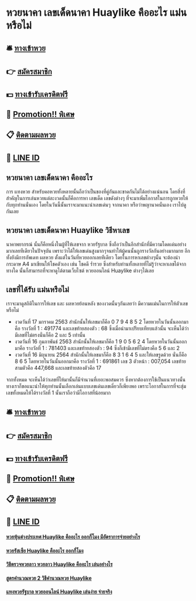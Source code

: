 # หวยนาคา เลขเด็ดนาคา Huaylike คืออะไร แม่นหรือไม่

## 🛎 [ทางเข้าหวย](https://bit.ly/3qLvk8p)
## 👉 [สมัครสมาชิก](https://bit.ly/3qLvk8p)
## 💵 [ทางเข้ารับเครดิตฟรี](https://bit.ly/3RMVoMm)
## 👑 [Promotion!! พิเศษ](https://bit.ly/3RMVoMm)
## 📋 [ติดตามผลหวย](https://bit.ly/3RMVoMm)
## 📱 [LINE ID](https://bit.ly/3RMVoMm)

## หวยนาคา เลขเด็ดนาคา คืออะไร
การ แทงหวย สำหรับคอหวยทั้งหลายนั้นถือว่าเป็นของที่คู่กันและขาดกันไม่ได้อย่างแน่นอน โดยสิ่งที่สำคัญในการเล่นหวยแต่ละงวดนั้นก็คือการหา เลขเด็ด เลขดังต่างๆ ที่จะมาเพิ่มโอกาสในการถูกหวยให้กับทุกท่านนั่นเอง โดยในวันนี้นั้นเราจะมาแนะนำเลขเด่นๆ จากนาคา หรือว่าพญานาคนั่นเอง เราไปดูกันเลย

## หวยนาคา เลขเด็ดนาคา Huaylike วิธีหาเลข
นาคาพยากรณ์ นั้นก็คือหนึ่งในผู้ที่ให้เลขจาก หวยรัฐบาล ซึ่งถือว่าเป็นอีกสำนักที่มีความโดดเด่นอย่างมากเลยทีเดียวในปัจจุบัน เพราะว่าได้ให้เลขเด่นสูงมากๆจนทำให้ผู้คนนั้นถูกรางวัลกันอย่างมากมาย อีกทั้งยังมีการอัพเดท ผลหวย ตั้งแต่ในวันที่หวยออกเลยทีเดียว โดยในการหาเลขต่างๆนั้น จะต้องนำกระดาษ A4 มาเขียนให้โชคตัวเอง เช่น โชคดี ร่ำรวย ซึ่งสำหรับท่านทั้งหลายที่ไม่รู้ว่าจะหาเลขได้จากทางใด นั้นก็สามารถที่จะหาดูได้ตามเว็บไซต์ หวยออนไลน์ Huaylike ต่างๆได้เลย

## เลขที่ได้รับ แม่นหรือไม่
เราจะมาดูสถิติในการให้เลข และ ผลหวยย้อนหลัง ของงวดนั้นๆกันเลยว่า มีความแม่นในการให้ตัวเลขหรือไม่
- งวดวันที่ 17 มกราคม 2563 สำนักนั้นให้เลขมาก็คือ 0 7 9 4 8 5 2 โดยหวยในวันนั้นออกมาคือ รางวัลที่ 1 : 491774 และเลขท้ายสองตัว : 68 ซึ่งเมื่อนำมาเปรียบเทียบแล้วนั้น จะเห็นได้ว่ามีเลขที่ไม่ตรงนั่นก็คือ 2 และ 5 เท่านั้น
- งวดวันที่ 16 กุมภาพันธ์ 2563 สำนักนั้นให้เลขมาก็คือ 1 9 0 5 6 2 4 โดยหวยในวันนั้นออกมาคือ รางวัลที่ 1 : 781403 และเลขท้ายสองตัว : 94 ซึ่งก็เข้ามีเลขที่ไม่ตรงคือ 5 6 และ 2
- งวดวันที่ 16 มิถุนายน 2564 สำนักนั้นให้เลขมาก็คือ 8 3 1 6 4 5 และให้เลขรูดด้วย นั่นก็คือ 8 6 5 โดยหวยในวันนั้นออกมาคือ รางวัลที่ 1 : 691861 เลข 3 ตัวหน้า : 007,054 เลขท้ายสามตัวคือ 447,668 และเลขท้ายสองตัวคือ 17

จากทั้งหมด จะเห็นได้ว่าเลขที่ให้มานั้นก็มีจำนวนที่เยอะพอสมควร ซึ่งหากต้องการใช้เป็นแนวทางนั้นทางเราก็ขอแนะนำให้ทุกท่านนั้นเลือกเล่นแบบเลขเด่นเลขเดี่ยวก็เพียงพอ เพราะโอกาสในการที่จะสุ่มเลขทั้งหมดให้ได้รางวัลที่ 1 นั้นเราถือว่ามีโอกาสที่น้อยมาก

## 🛎 [ทางเข้าหวย](https://bit.ly/3qLvk8p)
## 👉 [สมัครสมาชิก](https://bit.ly/3qLvk8p)
## 💵 [ทางเข้ารับเครดิตฟรี](https://bit.ly/3RMVoMm)
## 👑 [Promotion!! พิเศษ](https://bit.ly/3RMVoMm)
## 📋 [ติดตามผลหวย](https://bit.ly/3RMVoMm)
## 📱 [LINE ID](https://bit.ly/3RMVoMm)

#### [หวยหุ้นต่างประเทศ Huaylike คืออะไร ออกกี่โมง มีอัตราการจ่ายอย่างไร](https://atom.io/themes/หวยหุ้นต่างประเทศ%20Huaylike%20คืออะไร%20ออกกี่โมง%20มีอัตราการจ่ายอย่างไร)
#### [หวยรัสเซีย Huaylike คืออะไร ออกกี่โมง](https://atom.io/themes/หวยรัสเซีย%20Huaylike%20คืออะไร%20ออกกี่โมง)
#### [วิธีตรวจหวยลาว หวยลาว Huaylike คืออะไร เล่นอย่างไร](https://atom.io/themes/วิธีตรวจหวยลาว%20หวยลาว%20Huaylike%20คืออะไร%20เล่นอย่างไร)
#### [สูตรคำนวณหวย 2 วิธีคำนวณหวย Huaylike](https://atom.io/themes/สูตรคำนวณหวย%202%20วิธีคำนวณหวย%20Huaylike)
#### [แทงหวยรัฐบาล หวยออนไลน์ Huaylike เล่นง่าย จ่ายจริง](https://atom.io/themes/แทงหวยรัฐบาล%20หวยออนไลน์%20Huaylike%20เล่นง่าย%20จ่ายจริง)